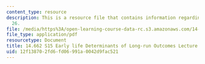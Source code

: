 ```yaml
---
content_type: resource
description: This is a resource file that contains information regarding lecture slide
  26.
file: /media/https%3A/open-learning-course-data-rc.s3.amazonaws.com/14-662-labor-economics-ii-spring-2015/12f138702fd6fd06991a0042d9fac521_MIT14_662S15_lec_slides26.pdf
file_type: application/pdf
resourcetype: Document
title: 14.662 S15 Early life Determinants of Long-run Outcomes Lecture Slides
uid: 12f13870-2fd6-fd06-991a-0042d9fac521
---
```

